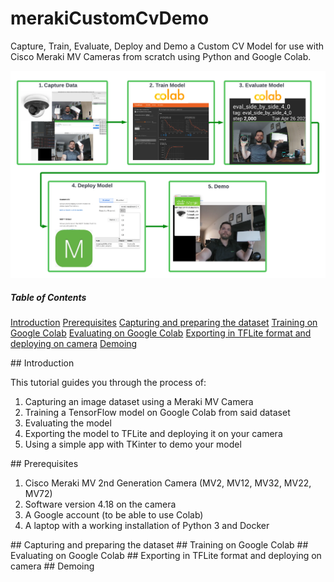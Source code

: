 # merakiCustomCvDemo
Capture, Train, Evaluate, Deploy and Demo a Custom CV Model for use with Cisco Meraki MV Cameras from scratch using Python and Google Colab.

![image alt text](docImages/mvCustomCvDemo.png)

##### Table of Contents

[Introduction](#intro)
[Prerequisites](#prereq)
[Capturing and preparing the dataset](#capture)
[Training on Google Colab](#train)
[Evaluating on Google Colab](#eval)
[Exporting in TFLite format and deploying on camera](#export)
[Demoing](#demo)

<a name="intro"/>
## Introduction

This tutorial guides you through the process of:

1. Capturing an image dataset using a Meraki MV Camera
2. Training a TensorFlow model on Google Colab from said dataset
3. Evaluating the model
4. Exporting the model to TFLite and deploying it on your camera
5. Using a simple app with TKinter to demo your model

<a name="prereq"/>
## Prerequisites

1. Cisco Meraki MV 2nd Generation Camera (MV2, MV12, MV32, MV22, MV72)
2. Software version 4.18 on the camera
3. A Google account (to be able to use Colab)
4. A laptop with a working installation of Python 3 and Docker

<a name="capture"/>
## Capturing and preparing the dataset

<a name="train"/>
## Training on Google Colab

<a name="eval"/>
## Evaluating on Google Colab

<a name="export"/>
## Exporting in TFLite format and deploying on camera

<a name="demo"/>
## Demoing
